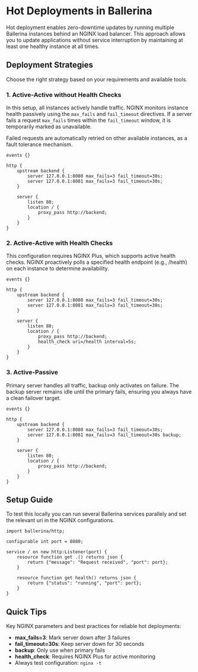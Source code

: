 # Hot Deployments in Ballerina

Hot deployment enables zero-downtime updates by running multiple Ballerina instances behind an NGINX load balancer. This approach allows you to update applications without service interruption by maintaining at least one healthy instance at all times.

## Deployment Strategies

Choose the right strategy based on your requirements and available tools.

### 1. Active-Active without Health Checks

In this setup, all instances actively handle traffic. NGINX monitors instance health passively using the `max_fails` and `fail_timeout` directives. If a server fails a request `max_fails` times within the `fail_timeout` window, it is temporarily marked as unavailable.

Failed requests are automatically retried on other available instances, as a fault tolerance mechanism.

```nginx
events {}

http {
    upstream backend {
        server 127.0.0.1:8080 max_fails=3 fail_timeout=30s;
        server 127.0.0.1:8081 max_fails=3 fail_timeout=30s;
    }

    server {
        listen 80;
        location / {
            proxy_pass http://backend;
        }
    }
}
```

### 2. Active-Active with Health Checks

This configuration requires NGINX Plus, which supports active health checks. NGINX proactively polls a specified health endpoint (e.g., /health) on each instance to determine availability.

```nginx
events {}

http {
    upstream backend {
        server 127.0.0.1:8080 max_fails=3 fail_timeout=30s;
        server 127.0.0.1:8081 max_fails=3 fail_timeout=30s;
    }

    server {
        listen 80;
        location / {
            proxy_pass http://backend;
            health_check uri=/health interval=5s;
        }
    }
}
```

### 3. Active-Passive

Primary server handles all traffic, backup only activates on failure. The backup server remains idle until the primary fails, ensuring you always have a clean failover target.

```nginx
events {}

http {
    upstream backend {
        server 127.0.0.1:8080 max_fails=3 fail_timeout=30s;
        server 127.0.0.1:8081 max_fails=3 fail_timeout=30s backup;
    }

    server {
        listen 80;
        location / {
            proxy_pass http://backend;
        }
    }
}
```

## Setup Guide

To test this locally you can run several Ballerina services parallely and set the relevant uri in the NGINX configurations.

```ballerina
import ballerina/http;

configurable int port = 8080;

service / on new http:Listener(port) {
    resource function get .() returns json {
        return {"message": "Request received", "port": port};
    }
    
    resource function get health() returns json {
        return {"status": "running", "port": port};
    }
}
```

## Quick Tips

Key NGINX parameters and best practices for reliable hot deployments:

- **max_fails=3**: Mark server down after 3 failures
- **fail_timeout=30s**: Keep server down for 30 seconds
- **backup**: Only use when primary fails
- **health_check**: Requires NGINX Plus for active monitoring
- Always test configuration: `nginx -t`
